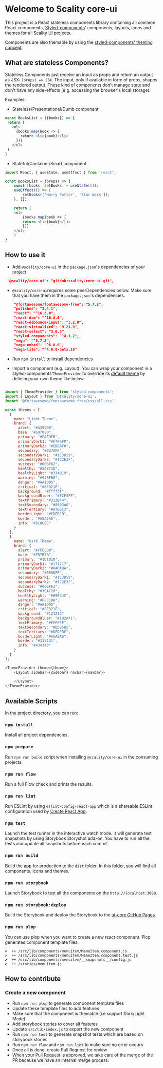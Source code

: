 # Welcome to Scality core-ui

This project is a React stateless components library containing all common React components, [Styled-components](https://www.styled-components.com/)' components, layouts, icons and themes for all Scality UI projects. 

Components are also themable by using the [styled-components' theming concept](https://www.styled-components.com/docs/advanced).

## What are stateless Components?

Stateless Components just receive an input as props and return an output as JSX: ```(props) => JSX```. The input, only if available in form of props, shapes the rendered output. These kind of components don't manage state and don't have any side-effects (e.g. accessing the browser's local storage).

Examples:

- Stateless/Presentational/Dumb component:
```javascript
const BooksList = ({books}) => {
 return (
   <ul>
     {books.map(book => {
       return <li>{book}</li>
     })}
   </ul>
 )
}
```

- Stateful/Container/Smart component:
```javascript
import React, { useState, useEffect } from 'react';

const BooksList = (props) => {
    const [books, setBooks] = useState([]);
    useEffect(() => {
        setBooks(['Harry Potter', 'Star Wars']);
    }, []);

    return (
    <ul>
        {books.map(book => {
        return <li>{book}</li>
        })}
    </ul>
    )
}

```

## How to use it

- Add ```@scality/core-ui``` in the ```package.json```'s dependencies of your project.
```json
 "@scality/core-ui": "github:scality/core-ui.git",
```

- ```@scality/core-ui```requires some peerDependencies below. Make sure that you have them in the ```package.json```'s dependencies.
```json
    "@fortawesome/fontawesome-free": "5.7.2",
    "polished": "3.4.1",
    "react": "^16.8.0",
    "react-dom": "^16.8.0",
    "react-debounce-input": "3.2.0",
    "react-virtualized": "9.21.0",
    "react-select": "3.0.3",
    "styled-components": "^4.1.2",
    "vega": "^5.7.3",
    "vega-embed": "^6.0.0",
    "vega-lite": "^4.0.0-beta.10"
```

- Run ```npm install``` to install dependencies

- Import a component (e.g. Layout). You can wrap your component in a styled-components'```ThemeProvider``` to override its [default theme](https://github.com/scality/core-ui/blob/6f5a7946e7086e08883a8fe48182598ce8a476e5/src/lib/style/theme.js#L34) by defining your own theme like below.
```javascript

import { ThemeProvider } from 'styled-components';
import { Layout } from '@scality/core-ui';
import '@fortawesome/fontawesome-free/css/all.css';

const themes = [
  {
    name: "Light Theme",
    brand: {
      alert: "#A39300",
      base: "#607080",
      primary: "#FAF9FB",
      primaryDark1: "#F7F6F9",
      primaryDark2: "#EDEAF0",
      secondary: "#037AFF",
      secondaryDark1: "#1C3D59",
      secondaryDark2: "#1C2E3F",
      success: "#006F62",
      healthy: "#24871D",
      healthyLight: "#33A919",
      warning: "#946F00",
      danger: "#AA1D05",
      critical: "#BE321F",
      background: "#ffffff",
      backgroundBluer: "#ECF4FF",
      textPrimary: "#313B44",
      textSecondary: "#8593A0",
      textTertiary: "#A7B6C3",
      borderLight: "#EBEBEB",
      border: "#A5A5A5",
      info: "#8C8C8C"
    }
  },
  {
    name: "Dark Theme",
    brand: {
      alert: "#FFE508",
      base: "#7B7B7B",
      primary: "#1D1D1D",
      primaryDark1: "#171717",
      primaryDark2: "#0A0A0A",
      secondary: "#055DFF",
      secondaryDark1: "#1C3D59",
      secondaryDark2: "#1C2E3F",
      success: "#006F62",
      healthy: "#30AC26",
      healthyLight: "#69E44C",
      warning: "#FFC10A",
      danger: "#AA1D05",
      critical: "#BE321F",
      background: "#121212",
      backgroundBluer: "#192A41",
      textPrimary: "#FFFFFF",
      textSecondary: "#B5B5B5",
      textTertiary: "#DFDFDF",
      borderLight: "#A5A5A5",
      border: "#313131",
      info: "#434343"
    }
  }
];

<ThemeProvider theme={theme}>
    <Layout sidebar={sidebar} navbar={navbar}>
        ...
    </Layout>
</ThemeProvider>
```

## Available Scripts

In the project directory, you can run:

### `npm install`

Install all project dependencies.

### `npm prepare`

Run `npm run build` script when installing `@scality/core-ui` in the consuming projects.

### `npm run flow`

Run a full Flow check and prints the results.

### `npm run lint`

Run ESLint by using `eslint-config-react-app` which is a shareable ESLint configuration used by [Create React App](https://github.com/facebook/create-react-app).

### `npm test`

Launch the test runner in the interactive watch mode. 
It will generate test snapshots by using Storybook Storyshot add-on.
You have to run all the tests and update all snapshots before each commit.

### `npm run build`

Build the app for production to the `dist` folder.
In this folder, you will find all components, icons and themes.

### `npm run storybook`

Launch Storybook to test all the components on the `http://localhost:3000`.


### `npm run storybook:deploy`

Build the Storybook and deploy the Storybook to the [ui-core GitHub Pages](https://scality.github.io/core-ui/).

### `npm run plop`

You can use plop when you want to create a new react component. Plop generates component template files.
```
✔  ++ /src/lib/components/menuitem/MenuItem.component.js
✔  ++ /src/lib/components/menuitem/MenuItem.component.test.js
✔  ++ /src/lib/components/menuitem/__snapshots__/config.js
✔  ++ /stories/menuitem.js
```

## How to contribute

### Create a new component

- Run `npm run plop` to generate component template files
- Update these template files to add features
- Make sure that the component is themable (i.e support Dark/Light Mode)
- Add storybook stories to cover all features 
- Update `src/lib/index.js` to export the new component
- Run `npm run test` to generate snapshot tests which are based on storybook stories
- Run `npm run flow` and `npm run lint` to make sure no error occurs
- Once all is done, create Pull Request for review
- When your Pull Request is approved, we take care of the merge of the PR because we have an internal merge process.
